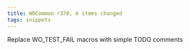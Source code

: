 ```yaml
---
title: WOCommon r370, 6 items changed
tags: snippets
---
```


Replace WO_TEST_FAIL macros with simple TODO comments
